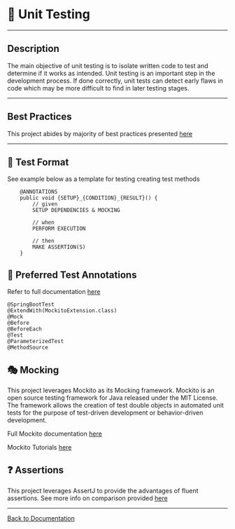 # 🧪 Unit Testing

___

## Description

The main objective of unit testing is to isolate written code to test and determine if it works as intended. Unit testing 
is an important step in the development process. If done correctly, unit tests can detect early flaws in code which may 
be more difficult to find in later testing stages.

___

## Best Practices

This project abides by majority of best practices presented [here](https://www.baeldung.com/java-unit-testing-best-practices)

___

## 📖 Test Format

See example below as a template for testing creating test methods

```
    @ANNOTATIONS
    public void {SETUP}_{CONDITION}_{RESULT}() {
        // given
        SETUP DEPENDENCIES & MOCKING

        // when
        PERFORM EXECUTION

        // then
        MAKE ASSERTION(S)
    }
```

## 📝 Preferred Test Annotations

Refer to full documentation [here](https://junit.org/junit5/docs/current/user-guide/#writing-tests-annotations)

```
@SpringBootTest
@ExtendWith(MockitoExtension.class)
@Mock
@Before
@BeforeEach
@Test
@ParameterizedTest
@MethodSource
```

## 🎭 Mocking

This project leverages Mockito as its Mocking framework. Mockito is an open source testing framework for Java released 
under the MIT License. The framework allows the creation of test double objects in automated unit tests for the purpose 
of test-driven development or behavior-driven development.

Full Mockito documentation [here](https://javadoc.io/doc/org.mockito/mockito-core/5.7.0/org/mockito/Mockito.html)

Mockito Tutorials [here](https://www.baeldung.com/mockito-series)

## ❓ Assertions

This project leverages AssertJ to provide the advantages of fluent assertions. See more info on comparison provided 
[here](https://medium.com/nerd-for-tech/junit-vs-assertj-choosing-the-right-testing-framework-for-your-java-project-84d2664736dc)


___

[Back to Documentation](../README.md)
